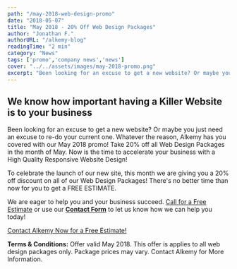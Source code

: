 ```yaml
---
path: "/may-2018-web-design-promo"
date: "2018-05-07"
title: "May 2018 - 20% Off Web Design Packages"
author: "Jonathan F."
authorURL: "/alkemy-blog"
readingTime: "2 min"
category: "News"
tags: ['promo','company news','news']
cover: "../../assets/images/may-2018-promo.png"
excerpt: "Been looking for an excuse to get a new website? Or maybe you just need an excuse to re-do your current one. Whatever the reason, Alkemy has you covered with our May 2018 promo!"
---
```


<div class="row">
<div class="col-12 my-5">
<h2 class="display-4">We know how important having a Killer Website is to your business</h2>
<p class="lead">Been looking for an excuse to get a new website? Or maybe you just need an excuse to re-do your current one. Whatever the reason, Alkemy has you covered with our May 2018 promo! Take 20% off all Web Design Packages in the month of May. Now is the time to accelerate your business with a High Quality Responsive Website Design!</p>
<p class="lead">To celebrate the launch of our new site, this month we are giving you a 20% off discount on all of our Web Design Packages! There's no better time than now for you to get a FREE ESTIMATE.</p>
<p class="lead">We are eager to help you and your business succeed. <a href="tel:8774255369">Call for a Free Estimate</a> or use our <a href="/contact-alkemy/#contact-form"><strong>Contact Form</strong></a> to let us know how we can help you today!</p>
<a href="/contact-alkemy/" class="btn btn-success btn-lg my-5">Contact Alkemy Now for a Free Estimate!</a>

</div>
</div>
<p class="small"><strong>Terms &amp; Conditions:</strong>
Offer valid May 2018. This offer is applies to all web design packages only. Package prices may vary. Contact Alkemy for More Information.
